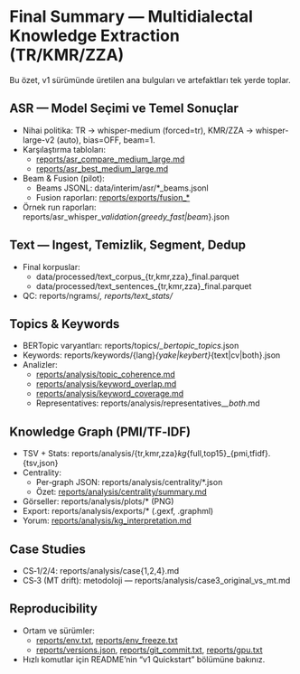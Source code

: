 # Final Summary — Multidialectal Knowledge Extraction (TR/KMR/ZZA)

Bu özet, v1 sürümünde üretilen ana bulguları ve artefaktları tek yerde toplar.

## ASR — Model Seçimi ve Temel Sonuçlar
- Nihai politika: TR → whisper-medium (forced=tr), KMR/ZZA → whisper-large-v2 (auto), bias=OFF, beam=1.
- Karşılaştırma tabloları:
  - [reports/asr_compare_medium_large.md](../asr_compare_medium_large.md)
  - [reports/asr_best_medium_large.md](../asr_best_medium_large.md)
- Beam & Fusion (pilot):
  - Beams JSONL: data/interim/asr/*_beams.jsonl
  - Fusion raporları: [reports/exports/fusion_*](../exports/)
- Örnek run raporları: reports/asr_whisper_*_validation_{greedy_fast|beam*}.json

## Text — Ingest, Temizlik, Segment, Dedup
- Final korpuslar:
  - data/processed/text_corpus_{tr,kmr,zza}_final.parquet
  - data/processed/text_sentences_{tr,kmr,zza}_final.parquet
- QC: reports/ngrams/*, reports/text_stats/*

## Topics & Keywords
- BERTopic varyantları: reports/topics/*_bertopic_topics*.json
- Keywords: reports/keywords/{lang}_{yake|keybert}_{text|cv|both}.json
- Analizler:
  - [reports/analysis/topic_coherence.md](topic_coherence.md)
  - [reports/analysis/keyword_overlap.md](keyword_overlap.md)
  - [reports/analysis/keyword_coverage.md](keyword_coverage.md)
  - Representatives: reports/analysis/representatives_*_both*.md

## Knowledge Graph (PMI/TF‑IDF)
- TSV + Stats: reports/analysis/{tr,kmr,zza}_kg_{full,top15}_{pmi,tfidf}.{tsv,json}
- Centrality:
  - Per‑graph JSON: reports/analysis/centrality/*.json
  - Özet: [reports/analysis/centrality/summary.md](centrality/summary.md)
- Görseller: reports/analysis/plots/* (PNG)
- Export: reports/analysis/exports/* (.gexf, .graphml)
- Yorum: [reports/analysis/kg_interpretation.md](kg_interpretation.md)

## Case Studies
- CS‑1/2/4: reports/analysis/case{1,2,4}.md
- CS‑3 (MT drift): metodoloji — reports/analysis/case3_original_vs_mt.md

## Reproducibility
- Ortam ve sürümler:
  - [reports/env.txt](../env.txt), [reports/env_freeze.txt](../env_freeze.txt)
  - [reports/versions.json](../versions.json), [reports/git_commit.txt](../git_commit.txt), [reports/gpu.txt](../gpu.txt)
- Hızlı komutlar için README’nin “v1 Quickstart” bölümüne bakınız.